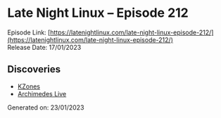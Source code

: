 # Late Night Linux – Episode 212
Episode Link: [https://latenightlinux.com/late-night-linux-episode-212/](https://latenightlinux.com/late-night-linux-episode-212/)  
Release Date: 17/01/2023
## Discoveries
* [KZones](https://github.com/gerritdevriese/kzones)
* [Archimedes Live](https://archi.medes.live/)

Generated on: 23/01/2023